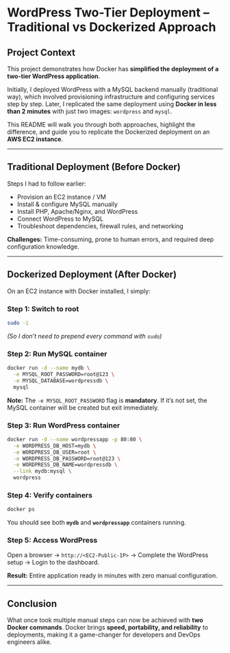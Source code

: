 #  WordPress Two-Tier Deployment – Traditional vs Dockerized Approach

##  Project Context

This project demonstrates how Docker has **simplified the deployment of a two-tier WordPress application**.

Initially, I deployed WordPress with a MySQL backend manually (traditional way), which involved provisioning infrastructure and configuring services step by step. Later, I replicated the same deployment using **Docker in less than 2 minutes** with just two images: `wordpress` and `mysql`.

This README will walk you through both approaches, highlight the difference, and guide you to replicate the Dockerized deployment on an **AWS EC2 instance**.

---

##  Traditional Deployment (Before Docker)

Steps I had to follow earlier:

* Provision an EC2 instance / VM
* Install & configure MySQL manually
* Install PHP, Apache/Nginx, and WordPress
* Connect WordPress to MySQL
* Troubleshoot dependencies, firewall rules, and networking

 **Challenges:** Time-consuming, prone to human errors, and required deep configuration knowledge.

---

##  Dockerized Deployment (After Docker)

On an EC2 instance with Docker installed, I simply:

### Step 1: Switch to root

```bash
sudo -i
```

*(So I don’t need to prepend every command with `sudo`)*

### Step 2: Run MySQL container

```bash
docker run -d --name mydb \
  -e MYSQL_ROOT_PASSWORD=root@123 \
  -e MYSQL_DATABASE=wordpressdb \
  mysql
```

 **Note:** The `-e MYSQL_ROOT_PASSWORD` flag is **mandatory**. If it’s not set, the MySQL container will be created but exit immediately.

### Step 3: Run WordPress container

```bash
docker run -d --name wordpressapp -p 80:80 \
  -e WORDPRESS_DB_HOST=mydb \
  -e WORDPRESS_DB_USER=root \
  -e WORDPRESS_DB_PASSWORD=root@123 \
  -e WORDPRESS_DB_NAME=wordpressdb \
  --link mydb:mysql \
  wordpress
```

### Step 4: Verify containers

```bash
docker ps
```

You should see both **`mydb`** and **`wordpressapp`** containers running.

### Step 5: Access WordPress

Open a browser → `http://<EC2-Public-IP>` → Complete the WordPress setup → Login to the dashboard.

 **Result:** Entire application ready in minutes with zero manual configuration.

---

##  Conclusion

What once took multiple manual steps can now be achieved with **two Docker commands**. Docker brings **speed, portability, and reliability** to deployments, making it a game-changer for developers and DevOps engineers alike.
